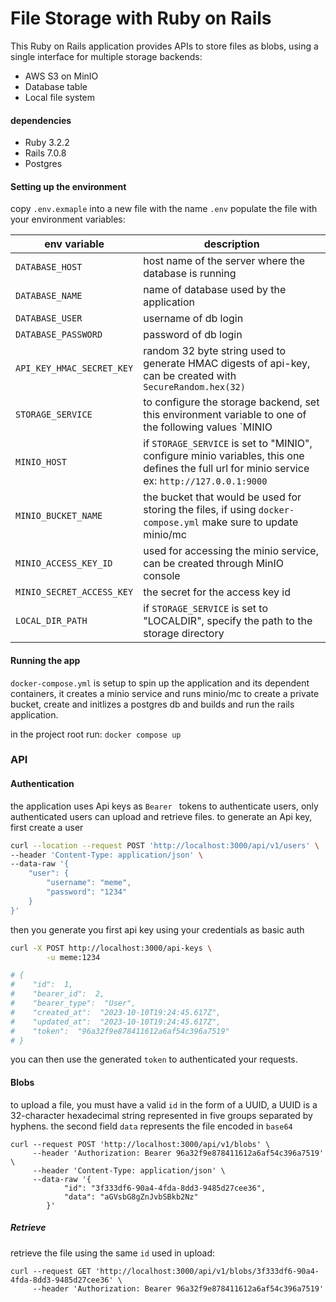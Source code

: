 # File Storage with Ruby on Rails

  

This Ruby on Rails application provides APIs to store files as blobs, using a single interface for multiple storage backends:

-   AWS S3 on MinIO
-   Database table
-   Local file system


#### dependencies
- Ruby 3.2.2
- Rails 7.0.8
- Postgres
  
#### Setting up the environment

copy `.env.exmaple` into a new file with the name `.env`
populate the file with your environment variables:

|env variable| description |
|--|--|
`DATABASE_HOST` | host name of the server where the database is running
`DATABASE_NAME` | name of database used by the application
`DATABASE_USER` | username of db login
`DATABASE_PASSWORD` | password of db login
| `API_KEY_HMAC_SECRET_KEY` | random 32 byte string used to generate HMAC digests of api-key, can be created with `SecureRandom.hex(32)` |
| `STORAGE_SERVICE` | to configure the storage backend, set this environment variable to one of the following values `MINIO | LOCALDIR | DB`|
|`MINIO_HOST` | if `STORAGE_SERVICE` is set to "MINIO", configure minio variables, this one defines the full url for minio service ex: `http://127.0.0.1:9000`|
| `MINIO_BUCKET_NAME` | the bucket that would be used for storing the files, if using `docker-compose.yml` make sure to update minio/mc |
| `MINIO_ACCESS_KEY_ID` | used for accessing the minio service, can be created through MinIO console
| `MINIO_SECRET_ACCESS_KEY` | the secret for the access key id|
|`LOCAL_DIR_PATH`| if `STORAGE_SERVICE` is set to "LOCALDIR", specify the path to the storage directory 


#### Running the app

`docker-compose.yml` is setup to spin up the application and its dependent containers, it creates a minio service and runs minio/mc to create a private bucket, create and initlizes a postgres db and builds and run the rails application.

in the project root run:
 `docker compose up`

### API

#### Authentication

the application uses Api keys as `Bearer ` tokens to authenticate users, only authenticated users can upload and retrieve files.
to generate an Api key, first create a user

```sh
curl --location --request POST 'http://localhost:3000/api/v1/users' \
--header 'Content-Type: application/json' \
--data-raw '{
	"user": {
		"username": "meme",
		"password": "1234"
	}
}'
```
then you generate you first api key using your credentials as basic auth


```sh
curl -X POST http://localhost:3000/api-keys \
	    -u meme:1234

# {
#    "id":  1,
#    "bearer_id":  2,
#    "bearer_type":  "User",
#    "created_at":  "2023-10-10T19:24:45.617Z",
#    "updated_at":  "2023-10-10T19:24:45.617Z",
#    "token":  "96a32f9e878411612a6af54c396a7519"
# }
```

you can then use the generated  `token` to authenticated your requests.

#### Blobs

to upload a file, you must have a valid `id` in the form of a UUID, a UUID is a 32-character hexadecimal string represented in five groups separated by hyphens.
the second field `data` represents the file encoded in `base64`


```
curl --request POST 'http://localhost:3000/api/v1/blobs' \
	 --header 'Authorization: Bearer 96a32f9e878411612a6af54c396a7519' \
	 --header 'Content-Type: application/json' \
	 --data-raw '{
			"id": "3f333df6-90a4-4fda-8dd3-9485d27cee36",
			"data": "aGVsbG8gZnJvbSBkb2Nz"
		}'
```


##### Retrieve

retrieve the file using the same `id` used in upload:
```
curl --request GET 'http://localhost:3000/api/v1/blobs/3f333df6-90a4-4fda-8dd3-9485d27cee36' \
	 --header 'Authorization: Bearer 96a32f9e878411612a6af54c396a7519'
```




